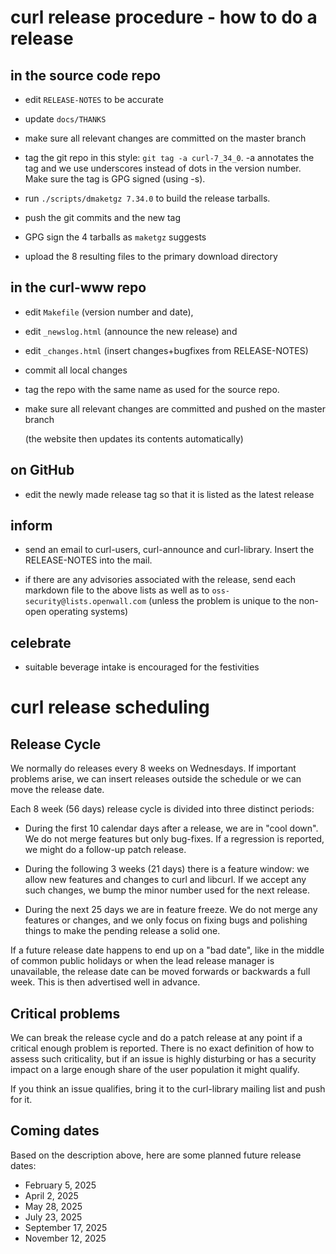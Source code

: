 <!--
Copyright (C) Daniel Stenberg, <daniel@haxx.se>, et al.

SPDX-License-Identifier: curl
-->

curl release procedure - how to do a release
============================================

in the source code repo
-----------------------

- edit `RELEASE-NOTES` to be accurate

- update `docs/THANKS`

- make sure all relevant changes are committed on the master branch

- tag the git repo in this style: `git tag -a curl-7_34_0`. -a annotates the
  tag and we use underscores instead of dots in the version number. Make sure
  the tag is GPG signed (using -s).

- run `./scripts/dmaketgz 7.34.0` to build the release tarballs.

- push the git commits and the new tag

- GPG sign the 4 tarballs as `maketgz` suggests

- upload the 8 resulting files to the primary download directory

in the curl-www repo
--------------------

- edit `Makefile` (version number and date),

- edit `_newslog.html` (announce the new release) and

- edit `_changes.html` (insert changes+bugfixes from RELEASE-NOTES)

- commit all local changes

- tag the repo with the same name as used for the source repo.

- make sure all relevant changes are committed and pushed on the master branch

  (the website then updates its contents automatically)

on GitHub
---------

- edit the newly made release tag so that it is listed as the latest release

inform
------

- send an email to curl-users, curl-announce and curl-library. Insert the
  RELEASE-NOTES into the mail.

- if there are any advisories associated with the release, send each markdown
  file to the above lists as well as to `oss-security@lists.openwall.com`
  (unless the problem is unique to the non-open operating systems)

celebrate
---------

- suitable beverage intake is encouraged for the festivities

curl release scheduling
=======================

Release Cycle
-------------

We normally do releases every 8 weeks on Wednesdays. If important problems
arise, we can insert releases outside the schedule or we can move the release
date.

Each 8 week (56 days) release cycle is divided into three distinct periods:

- During the first 10 calendar days after a release, we are in "cool down". We
  do not merge features but only bug-fixes. If a regression is reported, we
  might do a follow-up patch release.

- During the following 3 weeks (21 days) there is a feature window: we allow
  new features and changes to curl and libcurl. If we accept any such changes,
  we bump the minor number used for the next release.

- During the next 25 days we are in feature freeze. We do not merge any
  features or changes, and we only focus on fixing bugs and polishing things
  to make the pending release a solid one.

If a future release date happens to end up on a "bad date", like in the middle
of common public holidays or when the lead release manager is unavailable, the
release date can be moved forwards or backwards a full week. This is then
advertised well in advance.

Critical problems
-----------------

We can break the release cycle and do a patch release at any point if a
critical enough problem is reported. There is no exact definition of how to
assess such criticality, but if an issue is highly disturbing or has a
security impact on a large enough share of the user population it might
qualify.

If you think an issue qualifies, bring it to the curl-library mailing list and
push for it.

Coming dates
------------

Based on the description above, here are some planned future release dates:

- February 5, 2025
- April 2, 2025
- May 28, 2025
- July 23, 2025
- September 17, 2025
- November 12, 2025
